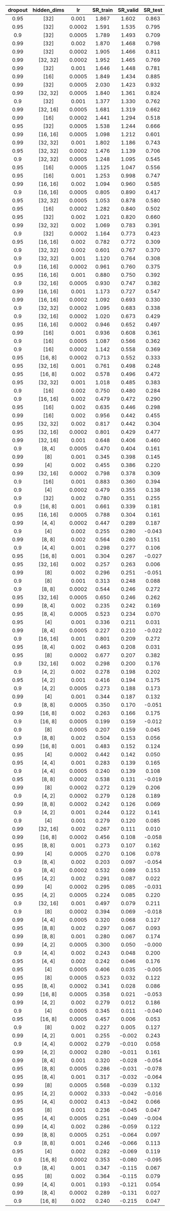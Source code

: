 | dropout | hidden_dims | lr | SR_train | SR_valid | SR_test |
|:-------:|:-----------:|:--:|:--------:|:--------:|:-------:|
| 0.95 | [32] | 0.001 | 1.867 | 1.602 | 0.863 |
| 0.95 | [32] | 0.0002 | 1.591 | 1.535 | 0.795 |
| 0.9 | [32] | 0.0005 | 1.789 | 1.493 | 0.709 |
| 0.99 | [32] | 0.002 | 1.870 | 1.468 | 0.798 |
| 0.99 | [32] | 0.0002 | 1.905 | 1.466 | 0.811 |
| 0.99 | [32, 32] | 0.0002 | 1.952 | 1.465 | 0.769 |
| 0.99 | [32] | 0.001 | 1.646 | 1.448 | 0.781 |
| 0.99 | [16] | 0.0005 | 1.849 | 1.434 | 0.885 |
| 0.99 | [32] | 0.0005 | 2.030 | 1.423 | 0.932 |
| 0.99 | [32, 32] | 0.0005 | 1.840 | 1.361 | 0.824 |
| 0.9 | [32] | 0.001 | 1.377 | 1.330 | 0.762 |
| 0.99 | [32, 16] | 0.0005 | 1.681 | 1.319 | 0.662 |
| 0.99 | [16] | 0.0002 | 1.441 | 1.294 | 0.518 |
| 0.95 | [32] | 0.0005 | 1.538 | 1.244 | 0.666 |
| 0.99 | [16, 16] | 0.0005 | 1.098 | 1.212 | 0.601 |
| 0.99 | [32, 32] | 0.001 | 1.802 | 1.186 | 0.743 |
| 0.95 | [32, 32] | 0.0002 | 1.476 | 1.139 | 0.706 |
| 0.9 | [32, 32] | 0.0005 | 1.248 | 1.095 | 0.545 |
| 0.95 | [16] | 0.0005 | 1.125 | 1.047 | 0.556 |
| 0.95 | [16] | 0.001 | 1.253 | 0.998 | 0.747 |
| 0.99 | [16, 16] | 0.002 | 1.094 | 0.960 | 0.585 |
| 0.9 | [16, 16] | 0.0005 | 0.805 | 0.890 | 0.417 |
| 0.95 | [32, 32] | 0.0005 | 1.053 | 0.878 | 0.580 |
| 0.95 | [16] | 0.0002 | 1.282 | 0.840 | 0.502 |
| 0.95 | [32] | 0.002 | 1.021 | 0.820 | 0.660 |
| 0.99 | [32, 32] | 0.002 | 1.069 | 0.783 | 0.391 |
| 0.9 | [32] | 0.0002 | 1.164 | 0.773 | 0.423 |
| 0.95 | [16, 16] | 0.002 | 0.782 | 0.772 | 0.309 |
| 0.9 | [32, 32] | 0.002 | 0.601 | 0.767 | 0.370 |
| 0.9 | [32, 32] | 0.001 | 1.120 | 0.764 | 0.308 |
| 0.9 | [16, 16] | 0.0002 | 0.961 | 0.760 | 0.375 |
| 0.95 | [16, 16] | 0.001 | 0.880 | 0.750 | 0.392 |
| 0.9 | [32, 16] | 0.0005 | 0.930 | 0.747 | 0.382 |
| 0.99 | [16, 16] | 0.001 | 1.173 | 0.727 | 0.547 |
| 0.99 | [16, 16] | 0.0002 | 1.092 | 0.693 | 0.330 |
| 0.9 | [32, 32] | 0.0002 | 1.095 | 0.683 | 0.338 |
| 0.9 | [32, 16] | 0.0002 | 1.020 | 0.673 | 0.429 |
| 0.95 | [16, 16] | 0.0002 | 0.946 | 0.652 | 0.497 |
| 0.99 | [16] | 0.001 | 0.936 | 0.608 | 0.361 |
| 0.9 | [16] | 0.0005 | 1.087 | 0.566 | 0.362 |
| 0.9 | [16] | 0.0002 | 1.142 | 0.558 | 0.369 |
| 0.95 | [16, 8] | 0.0002 | 0.713 | 0.552 | 0.333 |
| 0.95 | [32, 16] | 0.001 | 0.761 | 0.498 | 0.248 |
| 0.95 | [16, 8] | 0.002 | 0.578 | 0.496 | 0.472 |
| 0.95 | [32, 32] | 0.001 | 1.018 | 0.485 | 0.383 |
| 0.9 | [16] | 0.002 | 0.750 | 0.480 | 0.284 |
| 0.9 | [16, 16] | 0.002 | 0.479 | 0.472 | 0.290 |
| 0.95 | [16] | 0.002 | 0.635 | 0.446 | 0.298 |
| 0.99 | [16] | 0.002 | 0.956 | 0.442 | 0.455 |
| 0.95 | [32, 32] | 0.002 | 0.817 | 0.442 | 0.304 |
| 0.95 | [32, 16] | 0.0002 | 0.801 | 0.429 | 0.477 |
| 0.99 | [32, 16] | 0.001 | 0.648 | 0.406 | 0.460 |
| 0.9 | [8, 4] | 0.0005 | 0.470 | 0.404 | 0.161 |
| 0.99 | [8] | 0.001 | 0.345 | 0.398 | 0.145 |
| 0.99 | [4] | 0.002 | 0.455 | 0.386 | 0.220 |
| 0.99 | [32, 16] | 0.0002 | 0.798 | 0.378 | 0.309 |
| 0.9 | [16] | 0.001 | 0.883 | 0.360 | 0.394 |
| 0.9 | [4] | 0.0002 | 0.479 | 0.355 | 0.138 |
| 0.9 | [32] | 0.002 | 0.780 | 0.351 | 0.255 |
| 0.9 | [16, 8] | 0.001 | 0.661 | 0.339 | 0.181 |
| 0.95 | [16, 16] | 0.0005 | 0.788 | 0.304 | 0.161 |
| 0.99 | [4, 4] | 0.0002 | 0.447 | 0.289 | 0.187 |
| 0.9 | [4] | 0.002 | 0.255 | 0.280 | -0.043 |
| 0.99 | [8, 8] | 0.002 | 0.564 | 0.280 | 0.151 |
| 0.9 | [4, 4] | 0.001 | 0.298 | 0.277 | 0.106 |
| 0.95 | [16, 8] | 0.001 | 0.304 | 0.267 | -0.027 |
| 0.95 | [32, 16] | 0.002 | 0.257 | 0.263 | 0.006 |
| 0.99 | [8] | 0.002 | 0.296 | 0.251 | -0.051 |
| 0.9 | [8] | 0.001 | 0.313 | 0.248 | 0.088 |
| 0.9 | [8, 8] | 0.0002 | 0.544 | 0.246 | 0.272 |
| 0.95 | [32, 16] | 0.0005 | 0.650 | 0.246 | 0.262 |
| 0.99 | [8, 4] | 0.002 | 0.235 | 0.242 | 0.169 |
| 0.95 | [8, 4] | 0.0005 | 0.523 | 0.234 | 0.070 |
| 0.95 | [4] | 0.001 | 0.336 | 0.211 | 0.031 |
| 0.99 | [8, 4] | 0.0005 | 0.227 | 0.210 | -0.022 |
| 0.9 | [16, 16] | 0.001 | 0.801 | 0.209 | 0.272 |
| 0.95 | [8, 4] | 0.002 | 0.463 | 0.208 | 0.031 |
| 0.95 | [8] | 0.0002 | 0.677 | 0.207 | 0.382 |
| 0.9 | [32, 16] | 0.002 | 0.298 | 0.200 | 0.176 |
| 0.9 | [4, 2] | 0.002 | 0.278 | 0.198 | 0.202 |
| 0.95 | [4, 2] | 0.001 | 0.416 | 0.194 | 0.175 |
| 0.9 | [4, 2] | 0.0005 | 0.273 | 0.188 | 0.173 |
| 0.99 | [4] | 0.001 | 0.344 | 0.187 | 0.132 |
| 0.9 | [8, 8] | 0.0005 | 0.350 | 0.170 | -0.051 |
| 0.99 | [16, 8] | 0.002 | 0.263 | 0.166 | 0.175 |
| 0.9 | [16, 8] | 0.0005 | 0.199 | 0.159 | -0.012 |
| 0.9 | [8] | 0.0005 | 0.207 | 0.159 | 0.045 |
| 0.9 | [8, 8] | 0.002 | 0.504 | 0.153 | 0.056 |
| 0.99 | [16, 8] | 0.001 | 0.483 | 0.152 | 0.124 |
| 0.95 | [4] | 0.0002 | 0.442 | 0.142 | 0.050 |
| 0.95 | [4, 4] | 0.001 | 0.283 | 0.139 | 0.165 |
| 0.9 | [4, 4] | 0.0005 | 0.240 | 0.139 | 0.108 |
| 0.95 | [8, 8] | 0.0002 | 0.538 | 0.131 | -0.019 |
| 0.99 | [8] | 0.0002 | 0.272 | 0.129 | 0.206 |
| 0.9 | [4, 2] | 0.0002 | 0.279 | 0.128 | 0.189 |
| 0.99 | [8, 8] | 0.0002 | 0.242 | 0.126 | 0.069 |
| 0.9 | [4, 2] | 0.001 | 0.244 | 0.122 | 0.141 |
| 0.9 | [4] | 0.001 | 0.279 | 0.120 | 0.085 |
| 0.99 | [32, 16] | 0.002 | 0.267 | 0.111 | 0.010 |
| 0.99 | [16, 8] | 0.0002 | 0.456 | 0.108 | -0.058 |
| 0.95 | [8, 8] | 0.001 | 0.273 | 0.107 | 0.162 |
| 0.99 | [4] | 0.0005 | 0.270 | 0.106 | 0.078 |
| 0.9 | [8, 4] | 0.002 | 0.203 | 0.097 | -0.054 |
| 0.9 | [8, 4] | 0.0002 | 0.532 | 0.089 | 0.153 |
| 0.95 | [4, 2] | 0.002 | 0.291 | 0.087 | 0.022 |
| 0.99 | [4] | 0.0002 | 0.295 | 0.085 | -0.031 |
| 0.95 | [4, 2] | 0.0005 | 0.224 | 0.085 | 0.220 |
| 0.9 | [32, 16] | 0.001 | 0.497 | 0.079 | 0.211 |
| 0.9 | [8] | 0.0002 | 0.394 | 0.069 | -0.018 |
| 0.99 | [4, 4] | 0.0005 | 0.320 | 0.068 | 0.127 |
| 0.95 | [8, 8] | 0.002 | 0.297 | 0.067 | 0.093 |
| 0.99 | [8, 8] | 0.001 | 0.280 | 0.067 | 0.174 |
| 0.99 | [4, 2] | 0.0005 | 0.300 | 0.050 | -0.000 |
| 0.9 | [4, 4] | 0.002 | 0.243 | 0.048 | 0.200 |
| 0.95 | [4, 4] | 0.002 | 0.242 | 0.046 | 0.176 |
| 0.95 | [4] | 0.0005 | 0.406 | 0.035 | -0.005 |
| 0.95 | [8] | 0.0005 | 0.523 | 0.032 | 0.122 |
| 0.95 | [8, 4] | 0.0002 | 0.341 | 0.028 | 0.086 |
| 0.99 | [16, 8] | 0.0005 | 0.358 | 0.021 | -0.053 |
| 0.99 | [4, 2] | 0.002 | 0.279 | 0.012 | 0.186 |
| 0.9 | [4] | 0.0005 | 0.345 | 0.011 | -0.040 |
| 0.95 | [16, 8] | 0.0005 | 0.457 | 0.006 | 0.053 |
| 0.9 | [8] | 0.002 | 0.227 | 0.005 | 0.127 |
| 0.99 | [4, 2] | 0.001 | 0.255 | -0.002 | 0.243 |
| 0.9 | [4, 4] | 0.0002 | 0.279 | -0.010 | 0.058 |
| 0.99 | [4, 2] | 0.0002 | 0.280 | -0.011 | 0.161 |
| 0.99 | [8, 4] | 0.001 | 0.320 | -0.028 | -0.054 |
| 0.95 | [8, 8] | 0.0005 | 0.286 | -0.031 | -0.078 |
| 0.95 | [8, 4] | 0.001 | 0.317 | -0.032 | -0.064 |
| 0.99 | [8] | 0.0005 | 0.568 | -0.039 | 0.132 |
| 0.95 | [4, 2] | 0.0002 | 0.333 | -0.042 | -0.016 |
| 0.95 | [4, 4] | 0.0002 | 0.413 | -0.042 | 0.066 |
| 0.95 | [8] | 0.001 | 0.236 | -0.045 | 0.047 |
| 0.95 | [4, 4] | 0.0005 | 0.251 | -0.049 | -0.004 |
| 0.99 | [4, 4] | 0.002 | 0.286 | -0.059 | 0.122 |
| 0.99 | [8, 8] | 0.0005 | 0.251 | -0.064 | 0.097 |
| 0.9 | [8, 8] | 0.001 | 0.246 | -0.066 | 0.113 |
| 0.95 | [4] | 0.002 | 0.282 | -0.069 | 0.119 |
| 0.9 | [16, 8] | 0.0002 | 0.353 | -0.080 | -0.095 |
| 0.9 | [8, 4] | 0.001 | 0.347 | -0.115 | 0.067 |
| 0.95 | [8] | 0.002 | 0.364 | -0.115 | 0.079 |
| 0.99 | [4, 4] | 0.001 | 0.193 | -0.121 | 0.054 |
| 0.99 | [8, 4] | 0.0002 | 0.289 | -0.131 | 0.027 |
| 0.9 | [16, 8] | 0.002 | 0.240 | -0.215 | 0.047 |
